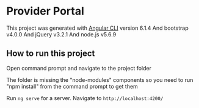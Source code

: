 # Provider Portal

This project was generated with [Angular CLI](https://github.com/angular/angular-cli) version 6.1.4
And bootstrap v4.0.0 
And jQuery v3.2.1
And node.js v5.6.9


## How to run this project

Open command prompt and navigate to the project folder 

The folder is missing the "node-modules" components so you need to run "npm install" from the command prompt to get them

Run `ng serve` for a server. Navigate to `http://localhost:4200/`

